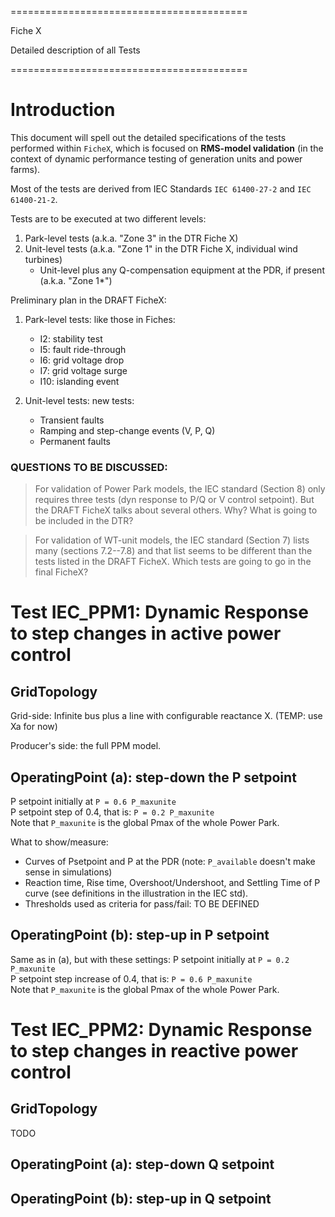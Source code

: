 
=========================================

Fiche X

Detailed description of all Tests

=========================================


# Introduction

This document will spell out the detailed specifications of the tests performed
within `FicheX`, which is focused on **RMS-model validation** (in the context of
dynamic performance testing of generation units and power farms).

Most of the tests are derived from IEC Standards `IEC 61400-27-2` and `IEC
61400-21-2`.

Tests are to be executed at two different levels:

  1. Park-level tests (a.k.a. "Zone 3" in the DTR Fiche X)
  2. Unit-level tests (a.k.a. "Zone 1" in the DTR Fiche X, individual wind turbines)
       - Unit-level plus any Q-compensation equipment at the PDR, if present
         (a.k.a. "Zone 1*")


Preliminary plan in the DRAFT FicheX:

   1. Park-level tests: like those in Fiches: 
      - I2: stability test
      - I5: fault ride-through
      - I6: grid voltage drop
      - I7: grid voltage surge
      - I10: islanding event

   2. Unit-level tests: new tests:
      - Transient faults
      - Ramping and step-change events (V, P, Q)
      - Permanent faults


### QUESTIONS TO BE DISCUSSED:

> For validation of Power Park models, the IEC standard (Section 8) only
> requires three tests (dyn response to P/Q or V control setpoint). But the
> DRAFT FicheX talks about several others. Why? What is going to be included in
> the DTR?

> For validation of WT-unit models, the IEC standard (Section 7) lists many
> (sections 7.2--7.8) and that list seems to be different than the tests listed
> in the DRAFT FicheX.  Which tests are going to go in the final FicheX?




# Test IEC_PPM1: Dynamic Response to step changes in active power control 

## GridTopology
Grid-side: Infinite bus plus a line with configurable reactance X. (TEMP: use Xa for
now)

Producer's side: the full PPM model.


## OperatingPoint (a): step-down the P setpoint

P setpoint initially at `P = 0.6 P_maxunite`  
P setpoint step of 0.4, that is: `P = 0.2 P_maxunite`  
Note that `P_maxunite` is the global Pmax of the whole Power Park.

What to show/measure:
- Curves of Psetpoint and P at the PDR (note: `P_available` doesn't make sense
  in simulations)
- Reaction time, Rise time, Overshoot/Undershoot, and Settling Time of P curve
  (see definitions in the illustration in the IEC std).
- Thresholds used as criteria for pass/fail: TO BE DEFINED


## OperatingPoint (b): step-up in P setpoint

Same as in (a), but with these settings:
P setpoint initially at `P = 0.2 P_maxunite`  
P setpoint step increase of 0.4, that is: `P = 0.6 P_maxunite`  
Note that `P_maxunite` is the global Pmax of the whole Power Park.





# Test IEC_PPM2: Dynamic Response to step changes in reactive power control 

## GridTopology
TODO

## OperatingPoint (a): step-down Q setpoint


## OperatingPoint (b): step-up in Q setpoint


